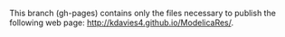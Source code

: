 This branch (gh-pages) contains only the files necessary to publish the
following web page: http://kdavies4.github.io/ModelicaRes/.
